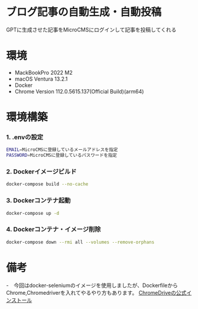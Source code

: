 # ブログ記事の自動生成・自動投稿
GPTに生成させた記事をMicroCMSにログインして記事を投稿してくれる

# 環境
- MackBookPro 2022 M2 
- macOS Ventura 13.2.1
- Docker
- Chrome Version 112.0.5615.137(Official Build)(arm64)
  
# 環境構築
### 1. .envの設定
```bash
EMAIL=MicroCMSに登録しているメールアドレスを指定
PASSWORD=MicroCMSに登録しているパスワードを指定
```
### 2. Dockerイメージビルド
```bash
docker-compose build --no-cache
```
### 3. Dockerコンテナ起動
```bash
docker-compose up -d 
```
### 4. Dockerコンテナ・イメージ削除
```bash :削除コマンド
docker-compose down --rmi all --volumes --remove-orphans
```

# 備考
-　今回はdocker-seleniumのイメージを使用しましたが、DockerfileからChrome,Chromedriverを入れてやるやり方もあります。 [ChromeDriveの公式インストール](https://chromedriver.chromium.org/downloads)
